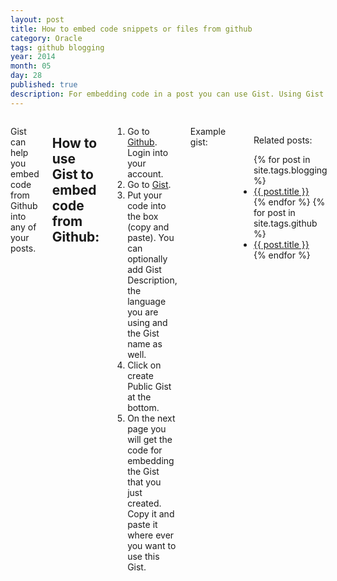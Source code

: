 ```yaml
---
layout: post
title: How to embed code snippets or files from github
category: Oracle
tags: github blogging
year: 2014
month: 05
day: 28
published: true
description: For embedding code in a post you can use Gist. Using Gist you can embed any code into a post on your blog. Just go to gist.github.com and paste your code and click on create Gist.
---
```


<div class="row">	
	<div class="span9 columns">
		<p>Gist can help you embed code from Github into any of your posts.</p>
		<h2>How to use Gist to embed code from Github:</h2>
		<ol>
    <li>Go to <a href="https://github.com/" target="_blank">Github</a>. Login into your account.</li> 
    <li>Go to <a href="https://gist.github.com/" target="_blank">Gist</a>.</li>
    <li>Put your code into the box (copy and paste). You can optionally add Gist Description, the language you are using and the Gist name as well.</li>
    <li>Click on create Public Gist at the bottom.</li>
    <li>On the next page you will get the code for embedding the Gist that you just created. Copy it and paste it where ever you want to use this Gist.</li>
    </ol>
    <p>Example gist: <script src="https://gist.github.com/ajgupta/e92c46761fe0b0a730b0.js"></script> </p>
	<ul>
		<p>Related posts:</p>
  {% for post in site.tags.blogging %}
    <li>
      <a href="{{ post.url }}">{{ post.title }}</a>
    </li>
  {% endfor %}
  {% for post in site.tags.github %}
    <li>
      <a href="{{ post.url }}">{{ post.title }}</a>
    </li>
  {% endfor %}
</ul>
	</div>
</div> 
	


